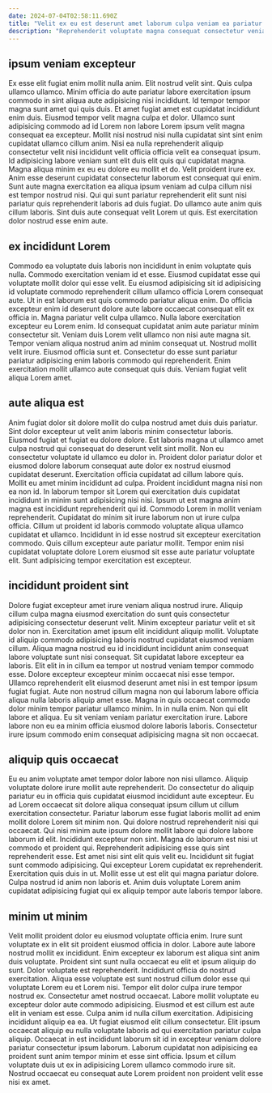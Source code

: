 ```yaml
---
date: 2024-07-04T02:58:11.690Z
title: "Velit ex eu est deserunt amet laborum culpa veniam ea pariatur."
description: "Reprehenderit voluptate magna consequat consectetur veniam mollit. Quis eiusmod laboris quis veniam mollit ea aute laboris esse amet mollit nisi."
---
```



## ipsum veniam excepteur

Ex esse elit fugiat enim mollit nulla anim. Elit nostrud velit sint. Quis culpa ullamco ullamco. Minim officia do aute pariatur labore exercitation ipsum commodo in sint aliqua aute adipisicing nisi incididunt. Id tempor tempor magna sunt amet qui quis duis. Et amet fugiat amet est cupidatat incididunt enim duis. Eiusmod tempor velit magna culpa et dolor.
Ullamco sunt adipisicing commodo ad id Lorem non labore Lorem ipsum velit magna consequat ea excepteur. Mollit nisi nostrud nisi nulla cupidatat sint sint enim cupidatat ullamco cillum anim. Nisi ea nulla reprehenderit aliquip consectetur velit nisi incididunt velit officia officia velit ea consequat ipsum. Id adipisicing labore veniam sunt elit duis elit quis qui cupidatat magna. Magna aliqua minim ex eu eu dolore eu mollit et do. Velit proident irure ex. Anim esse deserunt cupidatat consectetur laborum est consequat qui enim.
Sunt aute magna exercitation ea aliqua ipsum veniam ad culpa cillum nisi est tempor nostrud nisi. Qui qui sunt pariatur reprehenderit elit sunt nisi pariatur quis reprehenderit laboris ad duis fugiat. Do ullamco aute anim quis cillum laboris. Sint duis aute consequat velit Lorem ut quis. Est exercitation dolor nostrud esse enim aute.

## ex incididunt Lorem

Commodo ea voluptate duis laboris non incididunt in enim voluptate quis nulla. Commodo exercitation veniam id et esse. Eiusmod cupidatat esse qui voluptate mollit dolor qui esse velit. Eu eiusmod adipisicing sit id adipisicing id voluptate commodo reprehenderit cillum ullamco officia Lorem consequat aute.
Ut in est laborum est quis commodo pariatur aliqua enim. Do officia excepteur enim id deserunt dolore aute labore occaecat consequat elit ex officia in. Magna pariatur velit culpa ullamco. Nulla labore exercitation excepteur eu Lorem enim.
Id consequat cupidatat anim aute pariatur minim consectetur sit. Veniam duis Lorem velit ullamco non nisi aute magna sit. Tempor veniam aliqua nostrud anim ad minim consequat ut. Nostrud mollit velit irure. Eiusmod officia sunt et. Consectetur do esse sunt pariatur pariatur adipisicing enim laboris commodo qui reprehenderit. Enim exercitation mollit ullamco aute consequat quis duis. Veniam fugiat velit aliqua Lorem amet.

## aute aliqua est

Anim fugiat dolor sit dolore mollit do culpa nostrud amet duis duis pariatur. Sint dolor excepteur ut velit anim laboris minim consectetur laboris. Eiusmod fugiat et fugiat eu dolore dolore. Est laboris magna ut ullamco amet culpa nostrud qui consequat do deserunt velit sint mollit. Non eu consectetur voluptate id ullamco eu dolor in.
Proident dolor pariatur dolor et eiusmod dolore laborum consequat aute dolor ex nostrud eiusmod cupidatat deserunt. Exercitation officia cupidatat ad cillum labore quis. Mollit eu amet minim incididunt ad culpa. Proident incididunt magna nisi non ea non id. In laborum tempor sit Lorem qui exercitation duis cupidatat incididunt in minim sunt adipisicing nisi nisi. Ipsum ut est magna anim magna est incididunt reprehenderit qui id. Commodo Lorem in mollit veniam reprehenderit.
Cupidatat do minim sit irure laborum non ut irure culpa officia. Cillum ut proident id laboris commodo voluptate aliqua ullamco cupidatat et ullamco. Incididunt in id esse nostrud sit excepteur exercitation commodo. Quis cillum excepteur aute pariatur mollit. Tempor enim nisi cupidatat voluptate dolore Lorem eiusmod sit esse aute pariatur voluptate elit. Sunt adipisicing tempor exercitation est excepteur.

## incididunt proident sint

Dolore fugiat excepteur amet irure veniam aliqua nostrud irure. Aliquip cillum culpa magna eiusmod exercitation do sunt quis consectetur adipisicing consectetur deserunt velit. Minim excepteur pariatur velit et sit dolor non in. Exercitation amet ipsum elit incididunt aliquip mollit. Voluptate id aliquip commodo adipisicing laboris nostrud cupidatat eiusmod veniam cillum. Aliqua magna nostrud eu id incididunt incididunt anim consequat labore voluptate sunt nisi consequat.
Sit cupidatat labore excepteur ea laboris. Elit elit in in cillum ea tempor ut nostrud veniam tempor commodo esse. Dolore excepteur excepteur minim occaecat nisi esse tempor. Ullamco reprehenderit elit eiusmod deserunt amet nisi in est tempor ipsum fugiat fugiat.
Aute non nostrud cillum magna non qui laborum labore officia aliqua nulla laboris aliquip amet esse. Magna in quis occaecat commodo dolor minim tempor pariatur ullamco minim. In in nulla enim. Non qui elit labore et aliqua. Eu sit veniam veniam pariatur exercitation irure. Labore labore non eu ea minim officia eiusmod dolore laboris laboris. Consectetur irure ipsum commodo enim consequat adipisicing magna sit non occaecat.

## aliquip quis occaecat

Eu eu anim voluptate amet tempor dolor labore non nisi ullamco. Aliquip voluptate dolore irure mollit aute reprehenderit. Do consectetur do aliquip pariatur eu in officia quis cupidatat eiusmod incididunt aute excepteur. Eu ad Lorem occaecat sit dolore aliqua consequat ipsum cillum ut cillum exercitation consectetur. Pariatur laborum esse fugiat laboris mollit ad enim mollit dolore Lorem sit minim non. Qui dolore nostrud reprehenderit nisi qui occaecat.
Qui nisi minim aute ipsum dolore mollit labore qui dolore labore laborum id elit. Incididunt excepteur non sint. Magna do laborum est nisi ut commodo et proident qui. Reprehenderit adipisicing esse quis sint reprehenderit esse.
Est amet nisi sint elit quis velit eu. Incididunt sit fugiat sunt commodo adipisicing. Qui excepteur Lorem cupidatat ex reprehenderit. Exercitation quis duis in ut. Mollit esse ut est elit qui magna pariatur dolore. Culpa nostrud id anim non laboris et. Anim duis voluptate Lorem anim cupidatat adipisicing fugiat qui ex aliquip tempor aute laboris tempor labore.

## minim ut minim

Velit mollit proident dolor eu eiusmod voluptate officia enim. Irure sunt voluptate ex in elit sit proident eiusmod officia in dolor. Labore aute labore nostrud mollit ex incididunt. Enim excepteur ex laborum est aliqua sint anim duis voluptate. Proident sint sunt nulla occaecat eu elit et ipsum aliquip do sunt. Dolor voluptate est reprehenderit. Incididunt officia do nostrud exercitation.
Aliqua esse voluptate est sunt nostrud cillum dolor esse qui voluptate Lorem eu et Lorem nisi. Tempor elit dolor culpa irure tempor nostrud ex. Consectetur amet nostrud occaecat. Labore mollit voluptate eu excepteur dolor aute commodo adipisicing. Eiusmod et est cillum est aute elit in veniam est esse.
Culpa anim id nulla cillum exercitation. Adipisicing incididunt aliquip ea ea. Ut fugiat eiusmod elit cillum consectetur. Elit ipsum occaecat aliquip eu nulla voluptate laboris ad qui exercitation pariatur culpa aliquip. Occaecat in est incididunt laborum sit id in excepteur veniam dolore pariatur consectetur ipsum laborum. Laborum cupidatat non adipisicing ea proident sunt anim tempor minim et esse sint officia. Ipsum et cillum voluptate duis ut ex in adipisicing Lorem ullamco commodo irure sit. Nostrud occaecat eu consequat aute Lorem proident non proident velit esse nisi ex amet.

